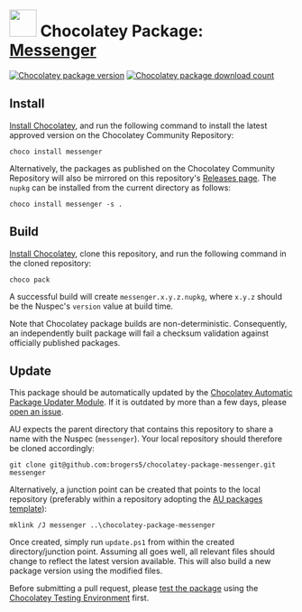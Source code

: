 ﻿# <img src="https://cdn.jsdelivr.net/gh/brogers5/chocolatey-package-messenger@11eade7e5c9cf02a523fc1a90c744a146ba806b7/messenger.png" width="48" height="48"/> Chocolatey Package: [Messenger](https://community.chocolatey.org/packages/messenger/)
[![Chocolatey package version](https://img.shields.io/chocolatey/v/messenger.svg)](https://community.chocolatey.org/packages/messenger/)
[![Chocolatey package download count](https://img.shields.io/chocolatey/dt/messenger.svg)](https://community.chocolatey.org/packages/messenger/)

## Install
[Install Chocolatey](https://chocolatey.org/install), and run the following command to install the latest approved version on the Chocolatey Community Repository:
```shell
choco install messenger
```

Alternatively, the packages as published on the Chocolatey Community Repository will also be mirrored on this repository's [Releases page](https://github.com/brogers5/chocolatey-package-messenger/releases). The `nupkg` can be installed from the current directory as follows:

```shell
choco install messenger -s .
```

## Build
[Install Chocolatey](https://chocolatey.org/install), clone this repository, and run the following command in the cloned repository:
```shell
choco pack
```

A successful build will create `messenger.x.y.z.nupkg`, where `x.y.z` should be the Nuspec's `version` value at build time.

Note that Chocolatey package builds are non-deterministic. Consequently, an independently built package will fail a checksum validation against officially published packages.

## Update
This package should be automatically updated by the [Chocolatey Automatic Package Updater Module](https://github.com/majkinetor/au). If it is outdated by more than a few days, please [open an issue](https://github.com/brogers5/chocolatey-package-messenger/issues).

AU expects the parent directory that contains this repository to share a name with the Nuspec (`messenger`). Your local repository should therefore be cloned accordingly:
```shell
git clone git@github.com:brogers5/chocolatey-package-messenger.git messenger
```

Alternatively, a junction point can be created that points to the local repository (preferably within a repository adopting the [AU packages template](https://github.com/majkinetor/au-packages-template)):
```shell
mklink /J messenger ..\chocolatey-package-messenger
```

Once created, simply run `update.ps1` from within the created directory/junction point. Assuming all goes well, all relevant files should change to reflect the latest version available. This will also build a new package version using the modified files.

Before submitting a pull request, please [test the package](https://docs.chocolatey.org/en-us/community-repository/moderation/package-verifier#steps-for-each-package) using the [Chocolatey Testing Environment](https://github.com/chocolatey-community/chocolatey-test-environment) first.
